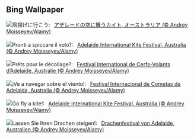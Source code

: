 ## Bing Wallpaper
![](https://www.bing.com/th?id=OHR.KiteDay_JA-JP0702244220_UHD.jpg&w=1000)凧揚げに行こう:&nbsp;&ensp;[アデレードの空に舞うカイト, オーストラリア (© Andrey Moisseyev/Alamy)](https://www.bing.com/th?id=OHR.KiteDay_JA-JP0702244220_UHD.jpg)
<br><br/>
![](https://www.bing.com/th?id=OHR.KiteDay_IT-IT3478773106_UHD.jpg&w=1000)Pronti a spiccare il volo?:&nbsp;&ensp;[Adelaide International Kite Festival, Australia (© Andrey Moisseyev/Alamy)](https://www.bing.com/th?id=OHR.KiteDay_IT-IT3478773106_UHD.jpg)
<br><br/>
![](https://www.bing.com/th?id=OHR.KiteDay_FR-FR4632887565_UHD.jpg&w=1000)Prêts pour le décollage?:&nbsp;&ensp;[Festival International de Cerfs-Volants d’Adelaïde, Australie (© Andrey Moisseyev/Alamy)](https://www.bing.com/th?id=OHR.KiteDay_FR-FR4632887565_UHD.jpg)
<br><br/>
![](https://www.bing.com/th?id=OHR.KiteDay_ES-ES5567025147_UHD.jpg&w=1000)¡Ve a navegar sobre el viento!:&nbsp;&ensp;[Festival Internacional de Cometas de Adelaida, Australia (© Andrey Moisseyev/Alamy)](https://www.bing.com/th?id=OHR.KiteDay_ES-ES5567025147_UHD.jpg)
<br><br/>
![](https://www.bing.com/th?id=OHR.KiteDay_EN-GB6715857463_UHD.jpg&w=1000)Go fly a kite!:&nbsp;&ensp;[Adelaide International Kite Festival, Australia (© Andrey Moisseyev/Alamy)](https://www.bing.com/th?id=OHR.KiteDay_EN-GB6715857463_UHD.jpg)
<br><br/>
![](https://www.bing.com/th?id=OHR.KiteDay_DE-DE5544963216_UHD.jpg&w=1000)Lassen Sie Ihren Drachen steigen!:&nbsp;&ensp;[Drachenfestival von Adelaide, Australien (© Andrey Moisseyev/Alamy)](https://www.bing.com/th?id=OHR.KiteDay_DE-DE5544963216_UHD.jpg)
<br><br/>

